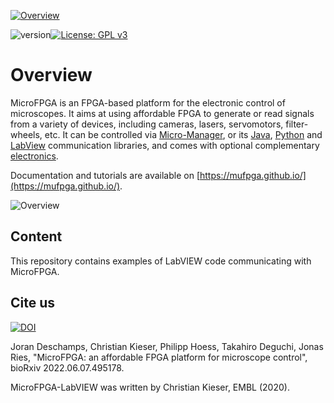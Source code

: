 <a href="https://mufpga.github.io/"><img src="https://raw.githubusercontent.com/mufpga/mufpga.github.io/main/img/logo_title.png" alt="Overview"/>

</a>

![version](https://img.shields.io/badge/version-3.1.0-blue)[![License: GPL v3](https://img.shields.io/badge/License-GPLv3-blue.svg)](https://www.gnu.org/licenses/gpl-3.0)



# Overview

MicroFPGA is an FPGA-based platform for the electronic control of microscopes. It aims at using affordable FPGA to generate or read signals from a variety of devices, including cameras, lasers, servomotors, filter-wheels, etc. It can be controlled via [Micro-Manager](https://micro-manager.org/MicroFPGA), or its [Java](https://github.com/mufpga/MicroFPGA-java), [Python](https://github.com/mufpga/MicroFPGA-py) and [LabView](https://github.com/mufpga/MicroFPGA-labview) communication libraries, and comes with optional complementary [electronics](https://github.com/mufpga/MicroFPGA-electronics).

Documentation and tutorials are available on [https://mufpga.github.io/](https://mufpga.github.io/).



<img src="https://raw.githubusercontent.com/mufpga/mufpga.github.io/main/img/figs/G_overview.png" alt="Overview"/>

## Content

This repository contains examples of LabVIEW code communicating with MicroFPGA.


## Cite us
[![DOI](https://zenodo.org/badge/10.1101/2022.06.07.495178.svg)](https://zenodo.org/badge/latestdoi/10.1101/2022.06.07.495178)

Joran Deschamps, Christian Kieser, Philipp Hoess, Takahiro Deguchi, Jonas Ries, "MicroFPGA: an affordable FPGA platform for microscope control",
bioRxiv 2022.06.07.495178.


MicroFPGA-LabVIEW was written by Christian Kieser, EMBL (2020).
